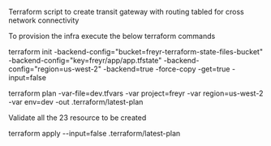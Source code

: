 Terraform script to create transit gateway with routing tabled for cross network connectivity

To provision the infra execute the below terraform commands

terraform init -backend-config="bucket=freyr-terraform-state-files-bucket" -backend-config="key=freyr/app/app.tfstate" -backend-config="region=us-west-2" -backend=true -force-copy -get=true -input=false


terraform plan -var-file=dev.tfvars -var project=freyr -var region=us-west-2 -var env=dev -out .terraform/latest-plan

Validate all the 23 resource to be created

terraform apply --input=false .terraform/latest-plan


